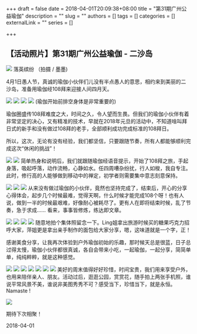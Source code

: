 +++
draft = false
date = 2018-04-01T20:09:38+08:00
title = "第31期广州公益瑜伽"
description = ""
slug = ""
authors = []
tags = []
categories = []
externalLink = ""
series = []

+++

## **【活动照片】第31期广州公益瑜伽 - 二沙岛**

![](https://oss.sssmoe.com/wp-content/uploads202406062112467.jpg)
落英缤纷 （拍摄 / 墨墨)

4月1日愚人节，真诚的瑜伽小伙伴们儿没有半点愚人的意思，相约来到美丽的二沙岛，准备用瑜伽经108拜来迎接人间四月天。

![](https://oss.sssmoe.com/wp-content/uploads202406062112468.jpg)
![](https://oss.sssmoe.com/wp-content/uploads202406062112469.jpg)
![](https://oss.sssmoe.com/wp-content/uploads202406062112470.jpg)
![](https://oss.sssmoe.com/wp-content/uploads202406062112471.jpg)
(瑜伽开始前排空身体是非常重要的)

瑜伽圈盛传108拜难度之大，时间之久，令人望而生畏。但我们的瑜伽小伙伴有着非常坚定的决心，又有精准的技术，早就在2018年元旦的活动中，不知道啥叫拜日式的新手和没有做过108拜的老手，全部顺利成功完成标准的108拜日。

所以，这次，无论有没有经验，我们都坚信，只要跟随节奏，所有人都能够顺利完成这次“休闲的挑战”！

![](https://oss.sssmoe.com/wp-content/uploads202406062112472.jpg)
![](https://oss.sssmoe.com/wp-content/uploads202406062112473.jpg)
简单热身和说明后，我们就跟随瑜伽经语音提示，开始了108拜之旅，手起身落，吸起呼落，动作流畅，心静如水。任四周嘈杂纷扰，行人如梭，我自专注。此时，修行高的人能够做到移动中的禅定，初学者则需要集中意志刻意保持。

![](https://oss.sssmoe.com/wp-content/uploads202406062112474.jpg)
![](https://oss.sssmoe.com/wp-content/uploads202406062112475.jpg)
![](https://oss.sssmoe.com/wp-content/uploads202406062112476.jpg)
从来没有做过瑜伽的小伙伴，竟然也坚持完成了，结束后，开心的分享心得体会，起步几个时候最难，觉得天啊，什么时候才能完成108个呀！也有人说，做到一半的时候最艰难，好像耐心被耗尽了。更有人在即将结束时候，乱了节奏，急于求成…… 看来，事事皆修炼，练达即文章。

![](https://oss.sssmoe.com/wp-content/uploads202406062112477.jpg)
![](https://oss.sssmoe.com/wp-content/uploads202406062112478.jpg)
![](https://oss.sssmoe.com/wp-content/uploads202406062112479.jpg)
![](https://oss.sssmoe.com/wp-content/uploads202406062112480.jpg)
随意地拍个集体照留念一下。Ling姐拿出旅游时候买的糖果巧克力招呼大家，萍姐更是拿出亲手制作的面包给大家分享，嗯，这味道就是一个字，正！

感谢美食分享，让我再次体验到户外瑜伽初始的乐趣，那时候天总是很蓝，日子总过得太慢，瑜伽小伙伴都很真诚，各自会带来小吃，一起瑜伽，一起分享，简简单单，纯纯粹粹，就是这种感觉。

![](https://oss.sssmoe.com/wp-content/uploads202406062112481.jpg)
![](https://oss.sssmoe.com/wp-content/uploads202406062112482.jpg)
![](https://oss.sssmoe.com/wp-content/uploads202406062112483.jpg)
![](https://oss.sssmoe.com/wp-content/uploads202406062112484.jpg)
![](https://oss.sssmoe.com/wp-content/uploads202406062112485.jpg)
![](https://oss.sssmoe.com/wp-content/uploads202406062112486.jpg)
![](https://oss.sssmoe.com/wp-content/uploads202406062112487.jpg)
美好的周末值得好好珍惜，时间宝贵，我们用来享受户外，也用来陪伴亲人、朋友。活动过后，逛逛公园，赏赏花，随手拍上两张手机照，谁说平常风景不美，谁说非美图秀秀不可？感受当下，珍惜当下，就是永恒。 Namaste !

![](https://oss.sssmoe.com/wp-content/uploads202406062112488.jpg)

期待下次相聚！

2018-04-01